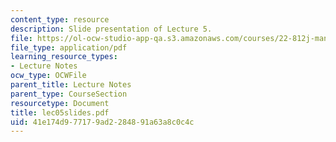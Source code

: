```yaml
---
content_type: resource
description: Slide presentation of Lecture 5.
file: https://ol-ocw-studio-app-qa.s3.amazonaws.com/courses/22-812j-managing-nuclear-technology-spring-2004/41e174d977179ad2284891a63a8c0c4c_lec05slides.pdf
file_type: application/pdf
learning_resource_types:
- Lecture Notes
ocw_type: OCWFile
parent_title: Lecture Notes
parent_type: CourseSection
resourcetype: Document
title: lec05slides.pdf
uid: 41e174d9-7717-9ad2-2848-91a63a8c0c4c
---
```

